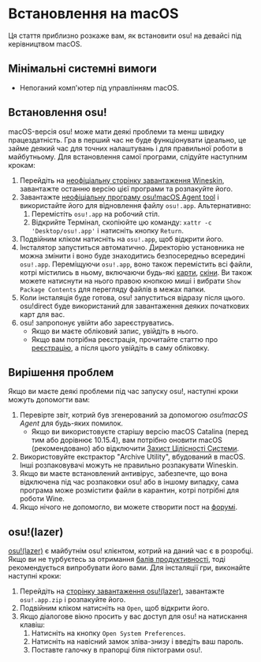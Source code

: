 # Встановлення на macOS

Ця стаття приблизно розкаже вам, як встановити osu! на девайсі під керівництвом macOS.

## Мінімальні системні вимоги

- Непоганий комп\'ютер під управлінням macOS.

## Встановлення osu!

macOS-версія osu! може мати деякі проблеми та менш швидку працездатність. Гра в перший час не буде функціонувати ідеально, це займе деякий час для точних налаштувань і для правильної роботи в майбутньому. Для встановлення самої програми, слідуйте наступним крокам:

1. Перейдіть на [неофіціальну сторінку завантаження Wineskin](https://osu.ppy.sh/community/forums/topics/1106057), завантажте останню версію цієї програми та розпакуйте його.
2. Завантажте [неофіціальну програму osu!macOS Agent tool](https://osu.ppy.sh/community/forums/topics/1036678) і використайте його для відновлення файлу `osu!.app`. Альтернативно:
   1. Перемістіть `osu!.app` на робочий стіл.
   2. Відкрийте Термінал, скопіюйте цю команду: `xattr -c 'Desktop/osu!.app'` і натисніть кнопку `Return`.
3. Подвійним кліком натисніть на `osu!.app`, щоб відкрити його.
4. Інсталятор запуститься автоматично. Директорію установника не можна змінити і воно буде знаходитись безпосередньо всередині `osu!.app`. Переміщуючи `osu!.app`, воно також перемістить всі файли, котрі містились в ньому, включаючи будь-які [карти](/wiki/Beatmap), [скіни](/wiki/Skin). Ви також можете натиснути на нього правою кнопкою миші і вибрати `Show Package Contents` для перегляду файлів в межах папки.
5. Коли інсталяція буде готова, osu! запуститься відразу після цього. osu!direct буде використаний для завантаження деяких початкових карт для вас.
6. osu! запропонує увійти або зареєструватись.
   - Якщо ви маєте обліковий запис, увійдіть в нього.
   - Якщо вам потрібна реєстрація, прочитайте статтю про [реєстрацію](/wiki/Registration), а після цього увійдіть в саму обліковку.

## Вирішення проблем

Якщо ви маєте деякі проблеми під час запуску osu!, наступні кроки можуть допомогти вам:

1. Перевірте звіт, котрий був згенерований за допомогою *osu!macOS Agent* для будь-яких помилок.
   - Якщо ви використовуєте старішу версію macOS Catalina (перед тим або дорівнює 10.15.4), вам потрібно оновити macOS (рекомендовано) або відключити [Захист Цілісності Системи](https://developer.apple.com/documentation/security/disabling_and_enabling_system_integrity_protection).
2. Використовуйте екстрактор "Archive Utility", вбудований в macOS. Інші розпаковувачі можуть не правильно розпакувати Wineskin.
3. Якщо ви маєте встановлений антивірус, забезпечте, що вона відключена під час розпаковки osu! або в іншому випадку, сама програма може розмістити файли в карантин, котрі потрібні для роботи Wine.
4. Якщо нічого не допомогло, ви можете створити пост на [форумі](https://osu.ppy.sh/community/forums/5).

## osu!(lazer)

[osu!(lazer)](https://github.com/ppy/osu) є майбутнім osu! клієнтом, котрий на даний час є в розробці. Якщо ви не турбуєтесь за отримання [балів продуктивності](/wiki/Performance_points), тоді рекомендується випробувати його вами. Для інсталяції гри, виконайте наступні кроки:

1. Перейдіть на [сторінку завантаження osu!(lazer)](https://github.com/ppy/osu/releases/latest), завантажте `osu!.app.zip` і розпакуйте його.
2. Подвійним кліком натисніть на `Open`, щоб відкрити його.
3. Якщо діалогове вікно просить у вас доступ для osu! на натискання клавіш:
   1. Натисніть на кнопку `Open System Preferences`.
   2. Натисніть на навісний замок зліва-знизу і введіть ваш пароль.
   3. Поставте галочку в прапорці біля піктограми osu!.
